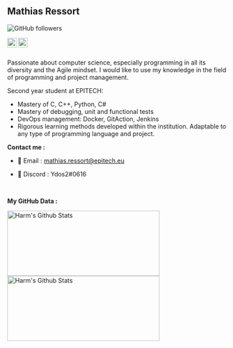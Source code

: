[email]: mailto:mathias.ressort@epitech.eu
[github]: https://github.com/Ydos2
[linkedin]: https://www.linkedin.com/in/mathias-ressort-82577319a/

<h2>Mathias Ressort</h2>

![GitHub followers](https://img.shields.io/github/followers/Ydos2?label=Follow&style=social)

[<img align="left" alt="Ydos2 | Email" width="22px" src="https://i.imgur.com/qCF3lzb.png" />][email]
[<img align="left" alt="Ydos2 | Linkedkin" width="22px" src="https://i.imgur.com/s6HbIpZ.png" />][linkedin]

</br>
</br>

Passionate about computer science, especially programming in all its diversity and the Agile mindset.
I would like to use my knowledge in the field of programming and project management.

Second year student at EPITECH:
- Mastery of C, C++, Python, C#
- Mastery of debugging, unit and functional tests
- DevOps management: Docker, GitAction, Jenkins
- Rigorous learning methods developed within the institution.
Adaptable to any type of programming language and project. 

**Contact me :**
- 📧 Email : mathias.ressort@epitech.eu

- 💬 Discord : Ydos2#0616

</br>

**My GitHub Data :**

<div style="-webkit-column-count: 2; -moz-column-count: 2; column-count: 2; -webkit-column-rule: 1px dotted #e0e0e0; -moz-column-rule: 1px dotted #e0e0e0; column-rule: 1px dotted #e0e0e0;">
    <div style="display: inline-block;">
        <img width="350" height="150" img align="left" alt="Harm's Github Stats" src="https://github-readme-stats.vercel.app/api?username=Ydos2&theme=radical&show_icons=true&include_all_commits=true&count_private=true&hide_border=false" class="responsive" />
    </div>
</div>

<div style="-webkit-column-count: 2; -moz-column-count: 2; column-count: 2; -webkit-column-rule: 1px dotted #e0e0e0; -moz-column-rule: 1px dotted #e0e0e0; column-rule: 1px dotted #e0e0e0;">
    <div style="display: inline-block;">
        <img width="350" height="150" img align="left" alt="Harm's Github Stats" src="https://github-readme-stats.vercel.app/api/top-langs/?username=Ydos2&layout=compact&theme=radical&show_icons=true&include_all_commits=true&count_private=true&hide_border=false" class="responsive" />
    </div>
</div>
</br>

